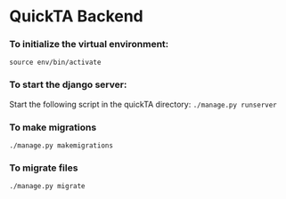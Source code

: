 #  QuickTA Backend 

### To initialize the virtual environment:
`source env/bin/activate`

### To start the django server:

Start the following script in the quickTA directory:
`./manage.py runserver`

### To make migrations 
`./manage.py makemigrations`

### To migrate files
`./manage.py migrate`